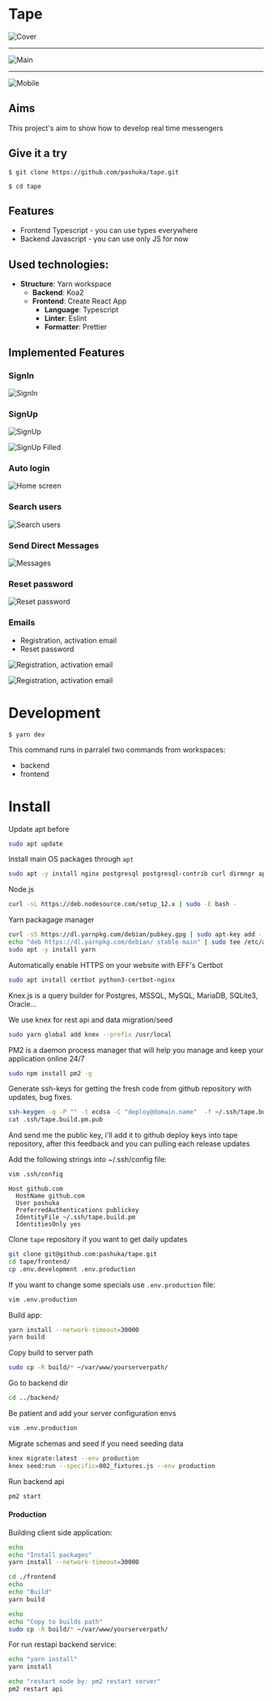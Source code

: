 # Tape

![Cover](./Tape-590-300.jpg)

---

![Main](./group-info.png)

--- 
![Mobile](./tape.build.pm_tape_dialogs_(iPhone%20X).png)


## Aims

This project's aim to show how to develop real time messengers

## Give it a try

`$ git clone https://github.com/pashuka/tape.git`

`$ cd tape`

## Features

- Frontend Typescript - you can use types everywhere
- Backend Javascript - you can use only JS for now

## Used technologies:

- <b>Structure</b>: Yarn workspace
  - <b>Backend</b>: Koa2
  - <b>Frontend</b>: Create React App
    - <b>Language</b>: Typescript
    - <b>Linter</b>: Eslint
    - <b>Formatter</b>: Prettier

## Implemented Features

### SignIn

![SignIn](./screenshots/signin.png)

### SignUp

![SignUp](./screenshots/signup.png)

![SignUp Filled](./screenshots/signup-filled.png)

### Auto login

![Home screen](./screenshots/home.png)

### Search users

![Search users](./screenshots/search.png)

### Send Direct Messages

![Messages](./screenshots/messages.png)

### Reset password

![Reset password](./screenshots/reset-password.png)

### Emails

- Registration, activation email
- Reset password

![Registration, activation email](./screenshots/activation.png)

![Registration, activation email](./screenshots/activation-2.png)

# Development

`$ yarn dev`

This command runs in parralel two commands from workspaces:

- backend
- frontend

# Install

Update apt before

```sh
sudo apt update
```

Install main OS packages through `apt`

```sh
sudo apt -y install nginx postgresql postgresql-contrib curl dirmngr apt-transport-https lsb-release ca-certificates nodejs gcc g++ make git
```

Node.js

```sh
curl -sL https://deb.nodesource.com/setup_12.x | sudo -E bash -
```

Yarn packagage manager

```sh
curl -sS https://dl.yarnpkg.com/debian/pubkey.gpg | sudo apt-key add -
echo "deb https://dl.yarnpkg.com/debian/ stable main" | sudo tee /etc/apt/sources.list.d/yarn.list
sudo apt -y install yarn
```

Automatically enable HTTPS on your website with EFF's Certbot

```sh
sudo apt install certbot python3-certbot-nginx
```

Knex.js is a query builder for Postgres, MSSQL, MySQL, MariaDB, SQLite3, Oracle...

We use knex for rest api and data migration/seed

```sh
sudo yarn global add knex --prefix /usr/local
```

PM2 is a daemon process manager that will help you manage and keep your application online 24/7

```sh
sudo npm install pm2 -g
```

Generate ssh-keys for getting the fresh code from github repository with updates, bug fixes.

```sh
ssh-keygen -q -P "" -t ecdsa -C "deploy@domain.name"  -f ~/.ssh/tape.build.pm
cat .ssh/tape.build.pm.pub
```

And send me the public key, i'll add it to github deploy keys into tape repository, after this feedback and you can pulling each release updates

Add the following strings into ~/.ssh/config file:

```sh
vim .ssh/config
```

```
Host github.com
  HostName github.com
  User pashuka
  PreferredAuthentications publickey
  IdentityFile ~/.ssh/tape.build.pm
  IdentitiesOnly yes

```

Clone `tape` repository if you want to get daily updates

```sh
git clone git@github.com:pashuka/tape.git
cd tape/frontend/
cp .env.development .env.production
```

If you want to change some specials use `.env.production` file:

```sh
vim .env.production
```

Build app:

```sh
yarn install --network-timeout=30000
yarn build
```

Copy build to server path

```sh
sudo cp -R build/* ~/var/www/yourserverpath/
```

Go to backend dir

```sh
cd ../backend/
```

Be patient and add your server configuration envs

```sh
vim .env.production
```

Migrate schemas and seed if you need seeding data

```sh
knex migrate:latest --env production
knex seed:run --specific=002_fixtures.js --env production
```

Run backend api

```sh
pm2 start
```

#### Production

Building client side application:

```sh
echo
echo "Install packages"
yarn install --network-timeout=30000

cd ./frontend
echo
echo "Build"
yarn build

echo
echo "Copy to builds path"
sudo cp -R build/* ~/var/www/yourserverpath/
```

For run restapi backend service:

```sh
echo "yarn install"
yarn install

echo "restart node by: pm2 restart server"
pm2 restart api
```
